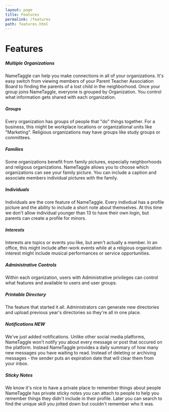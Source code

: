 ```yaml
---
layout: page
title: Features
permalink: /features
path: features.html
---
```


<h1 class="perm-marker">Features</h1>

##### Multiple Organizations
NameTaggle can help you make connections in all of your organizations.  It's easy switch from viewing members of your Parent Teacher Association Board to finding the parents of a lost child in the neighborhood.  Once your group joins NameTaggle, everyone is grouped by Organization. You control what information gets shared with each organization.

##### Groups
Every organization has groups of people that "do" things together.  For a business, this might be workplace locations or organizational units like "Marketing".  Religious organizations may have groups like study groups or committees.

##### Families
Some organizations benefit from family pictures, especially neighborhoods and religious organizations.  NameTaggle allows you to choose which organizations can see your family picture.  You can include a caption and associate  members individual pictures with the family.

##### Individuals
Individuals are the core feature of NameTaggle.  Every indivdual has a profile picture and the ability to include a short note about themselves.  At this time we don't allow individual younger than 13 to have their own login, but parents can create a profile for minors.

##### Interests
Interests are topics or events you like, but aren't actually a member.  In an office, this might include after-work events while at a religious organization interest might include musical performances or service opportunities.

##### Administrative Controls
Within each organization, users with Administrative privileges can control what features and available to users and user groups.

##### Printable Directory
The feature that started it all.  Administrators can generate new directories and upload previous year's directories so they're all in one place.

##### Notifications *NEW*
We've just added notifications.  Unlike other social media platforms, NameTaggle won't notify you about every message or post that occured on the platform.  Instead NameTaggle provides a daily summary of how many new messages you have waiting to read. Instead of deleting or archiving messages - the sender puts an expiration date that will clear them from your inbox.

##### Sticky Notes
We know it's nice to have a private place to remember things about people  NameTaggle has private sticky notes you can attach to people to help you remember things they didn't include in their profile.  Later you can search to find the unique skill you jotted down but couldn't remember who it was.
